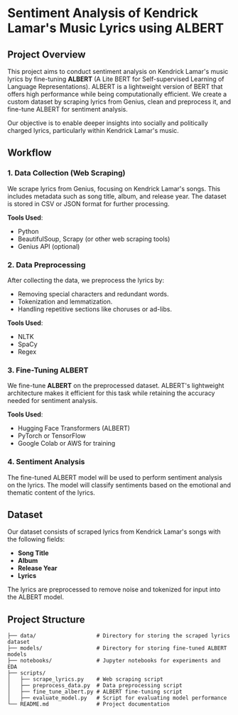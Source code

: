 # Sentiment Analysis of Kendrick Lamar's Music Lyrics using ALBERT

## Project Overview
This project aims to conduct sentiment analysis on Kendrick Lamar's music lyrics by fine-tuning **ALBERT** (A Lite BERT for Self-supervised Learning of Language Representations). ALBERT is a lightweight version of BERT that offers high performance while being computationally efficient. We create a custom dataset by scraping lyrics from Genius, clean and preprocess it, and fine-tune ALBERT for sentiment analysis.

Our objective is to enable deeper insights into socially and politically charged lyrics, particularly within Kendrick Lamar's music.

## Workflow

### 1. Data Collection (Web Scraping)
We scrape lyrics from Genius, focusing on Kendrick Lamar's songs. This includes metadata such as song title, album, and release year. The dataset is stored in CSV or JSON format for further processing.

**Tools Used**: 
- Python
- BeautifulSoup, Scrapy (or other web scraping tools)
- Genius API (optional)

### 2. Data Preprocessing
After collecting the data, we preprocess the lyrics by:
- Removing special characters and redundant words.
- Tokenization and lemmatization.
- Handling repetitive sections like choruses or ad-libs.

**Tools Used**:
- NLTK
- SpaCy
- Regex

### 3. Fine-Tuning ALBERT
We fine-tune **ALBERT** on the preprocessed dataset. ALBERT's lightweight architecture makes it efficient for this task while retaining the accuracy needed for sentiment analysis. 

**Tools Used**:
- Hugging Face Transformers (ALBERT)
- PyTorch or TensorFlow
- Google Colab or AWS for training

### 4. Sentiment Analysis
The fine-tuned ALBERT model will be used to perform sentiment analysis on the lyrics. The model will classify sentiments based on the emotional and thematic content of the lyrics.

## Dataset
Our dataset consists of scraped lyrics from Kendrick Lamar's songs with the following fields:
- **Song Title**
- **Album**
- **Release Year**
- **Lyrics**

The lyrics are preprocessed to remove noise and tokenized for input into the ALBERT model.

## Project Structure
```plaintext
├── data/                   # Directory for storing the scraped lyrics dataset
├── models/                 # Directory for storing fine-tuned ALBERT models
├── notebooks/              # Jupyter notebooks for experiments and EDA
├── scripts/
│   ├── scrape_lyrics.py    # Web scraping script
│   ├── preprocess_data.py  # Data preprocessing script
│   ├── fine_tune_albert.py # ALBERT fine-tuning script
│   ├── evaluate_model.py   # Script for evaluating model performance
└── README.md               # Project documentation

